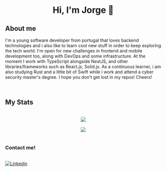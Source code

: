 <h1 style="border-bottom: none;" align="center"> Hi, I'm Jorge 👋</h1>

<h2>About me</h2>
<p>I'm a young software developer from portugal that loves backend technologies and i also like to learn cool new stuff in order to keep exploring the tech world. I'm open for new challenges in frontend and mobile development too, along with DevOps and some infrastructure.
At the moment I work with TypeScript alongside NestJS, and other libraries/frameworks such as React.js, Solid.js. As a continuous learner, i am also studying Rust and a little bit of Swift while i work and attend a cyber security master's degree. I hope you don't get lost in my repos! Cheers!</p>
<br>

<h2>My Stats</h2>
<br>
<a style="text-align: center;display: block;" href="https://github.com/anuraghazra/github-readme-stats">
  <img src="https://github-readme-stats.vercel.app/api?username=MoreiraJorge&count_private=true&show_icons=true&theme=tokyonight" />
</a>
<br>
<a style="text-align: center;display: block;" href="https://github.com/anuraghazra/github-readme-stats">
  <img src="https://github-readme-stats.vercel.app/api/top-langs/?username=MoreiraJorge&layout=compact&theme=tokyonight" />
</a>
<br>
<h3>Contact me!</h3>
<br>
<a href="https://www.linkedin.com/in/jorgemoreira98/">
      <img alt="Linkedin" src="https://img.shields.io/badge/Linkedin-1E4174?style=for-the-badge&logo=Linkedin&logoColor=white" />
</a>
